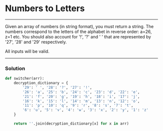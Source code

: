 # Numbers to Letters

---

Given an array of numbers (in string format), you must return a string. The numbers correspond to the letters of the alphabet in reverse order: a=26, z=1 etc. You should also account for '!', '?' and ' ' that are represented by '27', '28' and '29' respectively.

All inputs will be valid.

---

### Solution

```py
def switcher(arr):
    decryption_dictionary = {
        '29': ' ', '28': '?', '27': '!',
        '26': 'a', '25': 'b', '24': 'c', '23': 'd', '22': 'e',
        '21': 'f', '20': 'g', '19': 'h', '18': 'i', '17': 'j',
        '16': 'k', '15': 'l', '14': 'm', '13': 'n', '12': 'o',
        '11': 'p', '10': 'q', '9': 'r', '8': 's', '7': 't',
        '6': 'u', '5': 'v', '4': 'w', '3': 'x', '2': 'y', '1': 'z'
    }
    
    return ''.join(decryption_dictionary[x] for x in arr)
```
